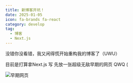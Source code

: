 ```yaml
---
title: 新博客开坑！
date: 2025-01-05
icon: fa-brands fa-react
category: develop
tag:
  - 博客
  - Next.js
---
```


没错你没看错，我又闲得慌开始重构我的博客了（UWU）

目前是打算拿Next.js 写 先放一张超级无敌早期的网页 QWQ (

![早期网页](https://s3.pysio.online/cdn-cgi/image/f=avif,onerror=redirect/https://s3.pysio.online/pysioimages/73dc30f2d6ec844cda13e6aaa3ca03f2.png)